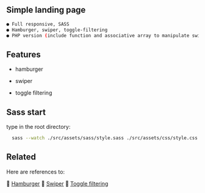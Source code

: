## Simple landing page

```bash
● Full responsive, SASS
● Hamburger, swiper, toggle-filtering
● PHP version (include function and associative array to manipulate swiper content)
```
## Features 

* hamburger

* swiper

* toggle filtering

## Sass start
type in the root directory:
```bash
  sass --watch ./src/assets/sass/style.sass ./src/assets/css/style.css
```

## Related

Here are references to:

🔗 [Hamburger](https://github.com/jonsuh/hamburgers)
🔗 [Swiper](https://github.com/nolimits4web/swiper)
🔗 [Toggle filtering](https://github.com/patrickkunka/mixitup)
